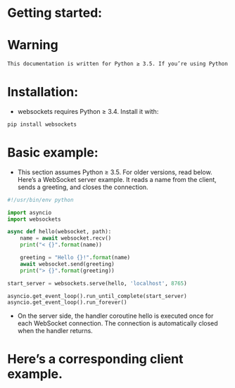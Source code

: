 # Getting started:


# Warning
```txt
This documentation is written for Python ≥ 3.5. If you’re using Python 3.4, you will have to adapt the code samples.
```
# Installation:
- websockets requires Python ≥ 3.4. Install it with:

```bash
pip install websockets
```
# Basic example:
- This section assumes Python ≥ 3.5. For older versions, read below.
  Here’s a WebSocket server example. It reads a name from the client, sends a greeting, and closes the connection.

```python
#!/usr/bin/env python

import asyncio
import websockets

async def hello(websocket, path):
    name = await websocket.recv()
    print("< {}".format(name))

    greeting = "Hello {}!".format(name)
    await websocket.send(greeting)
    print("> {}".format(greeting))

start_server = websockets.serve(hello, 'localhost', 8765)

asyncio.get_event_loop().run_until_complete(start_server)
asyncio.get_event_loop().run_forever()
```
- On the server side, the handler coroutine hello is executed once for each WebSocket connection. 
  The connection is  automatically closed when the handler returns.

# Here’s a corresponding client example.







